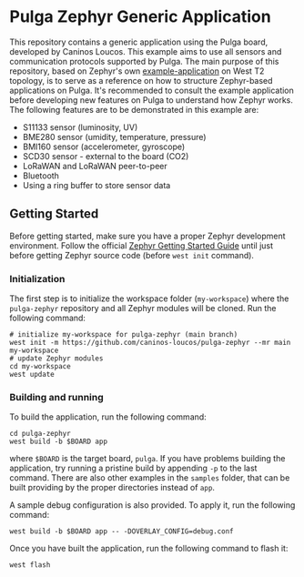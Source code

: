 # Pulga Zephyr Generic Application
<!-- 
<a href="https://github.com/zephyrproject-rtos/example-application/actions/workflows/build.yml?query=branch%3Amain">
  <img src="https://github.com/zephyrproject-rtos/example-application/actions/workflows/build.yml/badge.svg?event=push">
</a>
<a href="https://github.com/zephyrproject-rtos/example-application/actions/workflows/docs.yml?query=branch%3Amain">
  <img src="https://github.com/zephyrproject-rtos/example-application/actions/workflows/docs.yml/badge.svg?event=push">
</a>
<a href="https://zephyrproject-rtos.github.io/example-application">
  <img alt="Documentation" src="https://img.shields.io/badge/documentation-3D578C?logo=sphinx&logoColor=white">
</a>
<a href="https://zephyrproject-rtos.github.io/example-application/doxygen">
  <img alt="API Documentation" src="https://img.shields.io/badge/API-documentation-3D578C?logo=c&logoColor=white">
</a> -->

This repository contains a generic application using the Pulga board, 
developed by Caninos Loucos. This example aims to use all sensors and 
communication protocols supported by Pulga. The main purpose of this
repository, based on Zephyr's own [example-application][example_app] on West T2 topology, 
is to serve as a reference on how to structure Zephyr-based applications 
on Pulga. It's recommended to consult the example application before 
developing new features on Pulga to understand how Zephyr works. The 
following features are to be demonstrated in this example are:

- S11133 sensor (luminosity, UV)
- BME280 sensor (umidity, temperature, pressure)
- BMI160 sensor (accelerometer, gyroscope)
- SCD30 sensor - external to the board (CO2)
- LoRaWAN and LoRaWAN peer-to-peer
- Bluetooth
- Using a ring buffer to store sensor data

[example_app]: https://github.com/caninos-loucos/pulga-zephyr

## Getting Started

Before getting started, make sure you have a proper Zephyr development
environment. Follow the official
[Zephyr Getting Started Guide](https://docs.zephyrproject.org/latest/getting_started/index.html)
until just before getting Zephyr source code (before ``west init`` command).

### Initialization

The first step is to initialize the workspace folder (``my-workspace``) where
the ``pulga-zephyr`` repository and all Zephyr modules will be cloned. Run the following
command:

```shell
# initialize my-workspace for pulga-zephyr (main branch)
west init -m https://github.com/caninos-loucos/pulga-zephyr --mr main my-workspace
# update Zephyr modules
cd my-workspace
west update
```

### Building and running

To build the application, run the following command:

```shell
cd pulga-zephyr
west build -b $BOARD app
```

where `$BOARD` is the target board, `pulga`.
If you have problems building the application, try running a pristine build 
by appending `-p` to the last command. There are also other examples in the
`samples` folder, that can be built providing by the proper directories instead
of `app`.

A sample debug configuration is also provided. To apply it, run the following
command:

```shell
west build -b $BOARD app -- -DOVERLAY_CONFIG=debug.conf
```

Once you have built the application, run the following command to flash it:

```shell
west flash
```

<!-- ### Testing

To execute Twister integration tests, run the following command:

```shell
west twister -T tests --integration
```

### Documentation

A minimal documentation setup is provided for Doxygen and Sphinx. To build the
documentation first change to the ``doc`` folder:

```shell
cd doc
```

Before continuing, check if you have Doxygen installed. It is recommended to
use the same Doxygen version used in [CI](.github/workflows/docs.yml). To
install Sphinx, make sure you have a Python installation in place and run:

```shell
pip install -r requirements.txt
```

API documentation (Doxygen) can be built using the following command:

```shell
doxygen
```

The output will be stored in the ``_build_doxygen`` folder. Similarly, the
Sphinx documentation (HTML) can be built using the following command:

```shell
make html
```

The output will be stored in the ``_build_sphinx`` folder. You may check for
other output formats other than HTML by running ``make help``. -->
